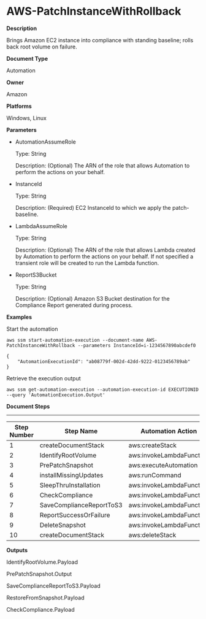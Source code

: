 # AWS\-PatchInstanceWithRollback<a name="automation-aws-patchinstancewithrollback"></a>

**Description**

Brings Amazon EC2 instance into compliance with standing baseline; rolls back root volume on failure\.

**Document Type**

Automation

**Owner**

Amazon

**Platforms**

Windows, Linux

**Parameters**
+ AutomationAssumeRole

  Type: String

  Description: \(Optional\) The ARN of the role that allows Automation to perform the actions on your behalf\.
+ InstanceId

  Type: String

  Description: \(Required\) EC2 InstanceId to which we apply the patch\-baseline\.
+ LambdaAssumeRole

  Type: String

  Description: \(Optional\) The ARN of the role that allows Lambda created by Automation to perform the actions on your behalf\. If not specified a transient role will be created to run the Lambda function\.
+ ReportS3Bucket

  Type: String

  Description: \(Optional\) Amazon S3 Bucket destination for the Compliance Report generated during process\.

**Examples**

Start the automation

```
aws ssm start-automation-execution --document-name AWS-PatchInstanceWithRollback --parameters InstanceId=i-1234567890abcdef0
```

```
{
    "AutomationExecutionId": "ab08779f-002d-42dd-9222-0123456789ab"
}
```

Retrieve the execution output

```
aws ssm get-automation-execution --automation-execution-id EXECUTIONID --query 'AutomationExecution.Output'
```

**Document Steps**


****  

| Step Number | Step Name | Automation Action | 
| --- | --- | --- | 
|  1  |  createDocumentStack  |  aws:createStack  | 
|  2  |  IdentifyRootVolume  |  aws:invokeLambdaFunction  | 
|  3  |  PrePatchSnapshot  |  aws:executeAutomation  | 
|  4  |  installMissingUpdates  |  aws:runCommand  | 
|  5  |  SleepThruInstallation  |  aws:invokeLambdaFunction  | 
|  6  |  CheckCompliance  |  aws:invokeLambdaFunction  | 
|  7  |  SaveComplianceReportToS3  |  aws:invokeLambdaFunction  | 
|  8  |  ReportSuccessOrFailure  |  aws:invokeLambdaFunction  | 
|  9  |  DeleteSnapshot  |  aws:invokeLambdaFunction  | 
|  10  |  createDocumentStack  |  aws:deleteStack  | 

**Outputs**

IdentifyRootVolume\.Payload

PrePatchSnapshot\.Output

SaveComplianceReportToS3\.Payload

RestoreFromSnapshot\.Payload

CheckCompliance\.Payload
